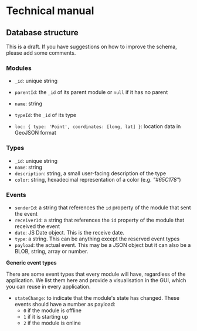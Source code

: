 # Technical manual

## Database structure

This is a draft. If you have suggestions on how to improve the schema, please add some comments.

### Modules

- `_id`: unique string
- `parentId`: the `_id` of its parent module or `null` if it has no parent
- `name`: string


- `typeId`: the `_id` of its type
- `loc: { type: 'Point', coordinates: [long, lat] }`: location data in GeoJSON format

### Types

* `_id`: unique string
* `name`: string
* `description`: string, a small user-facing description of the type
* `color`: string, hexadecimal representation of a color (e.g. *"#65C178"*)

### Events

- `senderId`: a string that references the `id` property of the module that sent the event
- `receiverId`: a string that references the `id` property of the module that received the event
- `date`: JS Date object. This is the receive date.
- `type`: a string. This can be anything except the reserved event types
- `payload`: the actual event. This may be a JSON object but it can also be a BLOB, string, array or number.

**Generic event types**

There are some event types that every module will have, regardless of the application. We list them here and provide a visualisation in the GUI, which you can reuse in every application.

- `stateChange`: to indicate that the module's state has changed. These events should have a number as payload:
  - `0` if the module is offline
  - `1` if it is starting up
  - `2` if the module is online